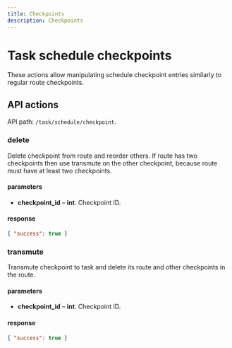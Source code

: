 ```yaml
---
title: Checkpoints
description: Checkpoints
---
```


# Task schedule checkpoints

These actions allow manipulating schedule checkpoint entries similarly to regular route checkpoints.

## API actions

API path: `/task/schedule/checkpoint`.


### delete

Delete checkpoint from route and reorder others. 
If route has two checkpoints then use transmute on the other checkpoint, because route must have
at least two checkpoints.

#### parameters

* **checkpoint_id** – **int**. Checkpoint ID.

#### response

```json
{ "success": true }
```

### transmute

Transmute checkpoint to task and delete its route and other checkpoints in the route.

#### parameters

* **checkpoint_id** – **int**. Checkpoint ID.

#### response

```json
{ "success": true }
```
